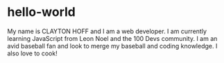 # hello-world
My name is CLAYTON HOFF and I am a web developer. I am currently learning JavaScript from Leon Noel and the 100 Devs community. I am an avid baseball fan and look to merge my baseball and coding knowledge. I also love to cook!
